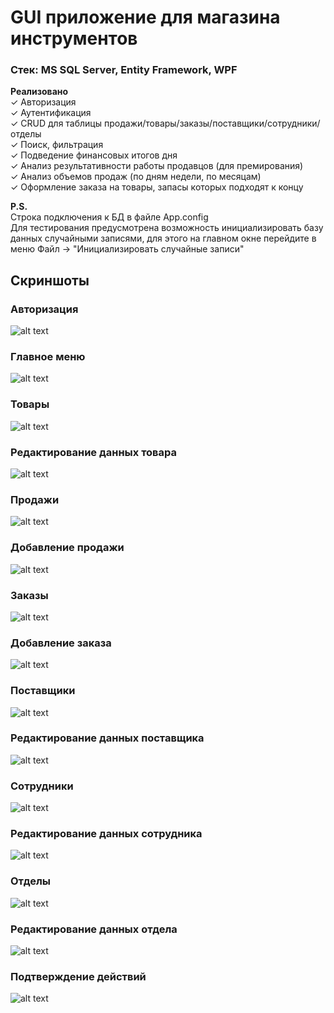# GUI приложение для магазина инструментов
### Стек: MS SQL Server, Entity Framework, WPF

**Реализовано**    
✓ Авторизация    
✓ Аутентификация    
✓ CRUD для таблицы продажи/товары/заказы/поставщики/сотрудники/отделы  
✓ Поиск, фильтрация    
✓ Подведение финансовых итогов дня    
✓ Анализ результативности работы продавцов (для премирования)    
✓ Анализ объемов продаж (по дням недели, по месяцам)    
✓ Оформление заказа на товары, запасы которых подходят к концу

**P.S.**    
Строка подключения к БД в файле App.config    
Для тестирования предусмотрена возможность инициализировать базу данных случайными записями, для этого на главном окне перейдите в меню Файл -> "Инициализировать случайные записи"

## Скриншоты

### Авторизация
![alt text](https://github.com/dakhabirov/ToolsWorld/blob/master/Resourses/Screenshots/AuthorizationWindow.PNG "Авторизация")

### Главное меню
![alt text](https://github.com/dakhabirov/ToolsWorld/blob/master/Resourses/Screenshots/MainWindow.PNG "Главное меню")

### Товары
![alt text](https://github.com/dakhabirov/ToolsWorld/blob/master/Resourses/Screenshots/ProductsWindow.PNG "Товары")

### Редактирование данных товара
![alt text](https://github.com/dakhabirov/ToolsWorld/blob/master/Resourses/Screenshots/ProductWindow.PNG "Редактирование данных товара")

### Продажи
![alt text](https://github.com/dakhabirov/ToolsWorld/blob/master/Resourses/Screenshots/SalesWindow.PNG "Продажи")

### Добавление продажи
![alt text](https://github.com/dakhabirov/ToolsWorld/blob/master/Resourses/Screenshots/SaleWindow.PNG "Добавление продажи")

### Заказы
![alt text](https://github.com/dakhabirov/ToolsWorld/blob/master/Resourses/Screenshots/OrdersWindow.PNG "Заказы")

### Добавление заказа
![alt text](https://github.com/dakhabirov/ToolsWorld/blob/master/Resourses/Screenshots/Order_Window.PNG "Добавление заказа")

### Поставщики
![alt text](https://github.com/dakhabirov/ToolsWorld/blob/master/Resourses/Screenshots/SuppliersWindow.PNG "Поставщики")

### Редактирование данных поставщика
![alt text](https://github.com/dakhabirov/ToolsWorld/blob/master/Resourses/Screenshots/SupplierWindow.PNG "Редактирование данных поставщика")

### Сотрудники
![alt text](https://github.com/dakhabirov/ToolsWorld/blob/master/Resourses/Screenshots/WorkersWindow.PNG "Сотрудники")

### Редактирование данных сотрудника
![alt text](https://github.com/dakhabirov/ToolsWorld/blob/master/Resourses/Screenshots/WorkerWindow.PNG "Редактирование данных сотрудника")

### Отделы
![alt text](https://github.com/dakhabirov/ToolsWorld/blob/master/Resourses/Screenshots/DepartamentsWindow.PNG "Отделы")

### Редактирование данных отдела
![alt text](https://github.com/dakhabirov/ToolsWorld/blob/master/Resourses/Screenshots/DepartamentsWindow.PNG "Редактирование данных отдела")

### Подтверждение действий
![alt text](https://github.com/dakhabirov/ToolsWorld/blob/master/Resourses/Screenshots/SaleWindow_Accept.PNG "Подтверждение действий")